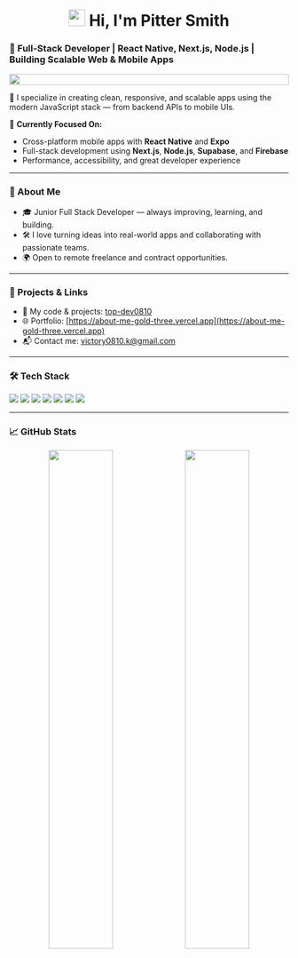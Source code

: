 <div align="center">
  <h1><img src="https://media.giphy.com/media/hvRJCLFzcasrR4ia7z/giphy.gif" width="30" /> Hi, I'm Pitter Smith</h1>
</div>

### 🚀 Full-Stack Developer | React Native, Next.js, Node.js | Building Scalable Web & Mobile Apps

 <div>
    <img src="https://i.imgur.com/dBaSKWF.gif" height="20" width="100%">
  </div>

🔧 I specialize in creating clean, responsive, and scalable apps using the modern JavaScript stack — from backend APIs to mobile UIs.

📱 **Currently Focused On:**  
- Cross-platform mobile apps with **React Native** and **Expo**  
- Full-stack development using **Next.js**, **Node.js**, **Supabase**, and **Firebase**  
- Performance, accessibility, and great developer experience

---

### 🧠 About Me

- 🎓 Junior Full Stack Developer — always improving, learning, and building.
- 🛠 I love turning ideas into real-world apps and collaborating with passionate teams.
- 🌍 Open to remote freelance and contract opportunities.

---

### 📂 Projects & Links

- 📁 My code & projects: [top-dev0810](https://github.com/top-dev0810)
- 🌐 Portfolio: [https://about-me-gold-three.vercel.app](https://about-me-gold-three.vercel.app)
- 📬 Contact me: [victory0810.k@gmail.com](mailto:victory0810.k@gmail.com)

---

### 🛠 Tech Stack

<p>
  <img src="https://img.shields.io/badge/React_Native-20232A?style=for-the-badge&logo=react&logoColor=61DAFB" />
  <img src="https://img.shields.io/badge/Next.js-000000?style=for-the-badge&logo=nextdotjs&logoColor=white" />
  <img src="https://img.shields.io/badge/Node.js-339933?style=for-the-badge&logo=nodedotjs&logoColor=white" />
  <img src="https://img.shields.io/badge/TypeScript-007ACC?style=for-the-badge&logo=typescript&logoColor=white" />
  <img src="https://img.shields.io/badge/Tailwind_CSS-38B2AC?style=for-the-badge&logo=tailwind-css&logoColor=white" />
  <img src="https://img.shields.io/badge/Firebase-FFCA28?style=for-the-badge&logo=firebase&logoColor=black" />
  <img src="https://img.shields.io/badge/Supabase-3ECF8E?style=for-the-badge&logo=supabase&logoColor=white" />
</p>

---

### 📈 GitHub Stats

<p align="center">
  <img src="https://github-readme-stats.vercel.app/api?username=top-dev0810&show_icons=true&theme=radical" width="48%" />
  <img src="https://github-readme-streak-stats.herokuapp.com/?user=top-dev0810&theme=radical" width="48%" />
</p>
